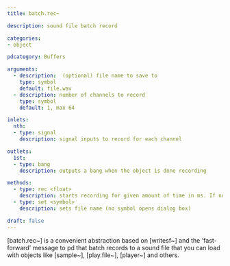 ```yaml
---
title: batch.rec~

description: sound file batch record

categories:
- object

pdcategory: Buffers

arguments:
  - description:  (optional) file name to save to
    type: symbol
    default: file.wav
  - description: number of channels to record
    type: symbol
    default: 1, max 64

inlets:
  nth:
  - type: signal
    description: signal inputs to record for each channel

outlets:
  1st:
  - type: bang
    description: outputs a bang when the object is done recording

methods:
  - type: rec <float>
    description: starts recording for given amount of time in ms. If no float is given, the last set value is used
  - type: set <symbol>
    description: sets file name (no symbol opens dialog box)

draft: false
---
```


[batch.rec~] is a convenient abstraction based on [writesf~] and the 'fast-forward' message to pd that batch records to a sound file that you can load with objects like [sample~], [play.file~], [player~] and others.
